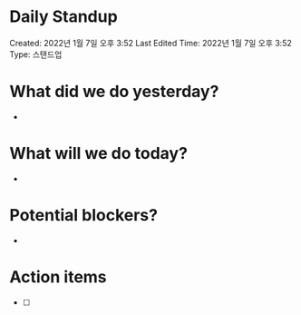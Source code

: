 # Daily Standup

Created: 2022년 1월 7일 오후 3:52
Last Edited Time: 2022년 1월 7일 오후 3:52
Type: 스탠드업

# What did we do yesterday?

- 

# What will we do today?

- 

# Potential blockers?

- 

# Action items

- [ ]